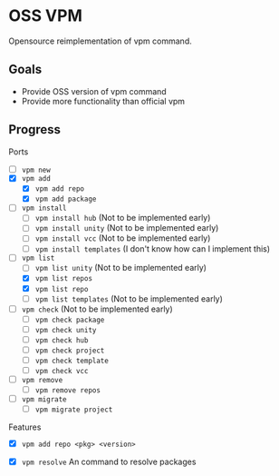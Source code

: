 OSS VPM
====

Opensource reimplementation of vpm command.

## Goals

- Provide OSS version of vpm command
- Provide more functionality than official vpm

## Progress

Ports

- [ ] `vpm new`
- [x] `vpm add`
  - [x] `vpm add repo`
  - [x] `vpm add package`
- [ ] `vpm install`
  - [ ] `vpm install hub` (Not to be implemented early)
  - [ ] `vpm install unity` (Not to be implemented early)
  - [ ] `vpm install vcc` (Not to be implemented early)
  - [ ] `vpm install templates` (I don't know how can I implement this)
- [ ] `vpm list`
  - [ ] `vpm list unity` (Not to be implemented early)
  - [x] `vpm list repos`
  - [x] `vpm list repo`
  - [ ] `vpm list templates` (Not to be implemented early)
- [ ] `vpm check` (Not to be implemented early)
  - [ ] `vpm check package`
  - [ ] `vpm check unity`
  - [ ] `vpm check hub`
  - [ ] `vpm check project`
  - [ ] `vpm check template`
  - [ ] `vpm check vcc`
- [ ] `vpm remove`
  - [ ] `vpm remove repos`
- [ ] `vpm migrate`
  - [ ] `vpm migrate project`

Features

- [x] `vpm add repo <pkg> <version>`
- [x] `vpm resolve` An command to resolve packages

